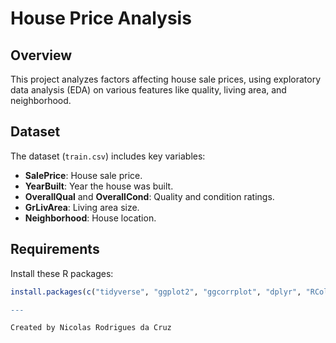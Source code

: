 # House Price Analysis

## Overview
This project analyzes factors affecting house sale prices, using exploratory data analysis (EDA) on various features like quality, living area, and neighborhood.

## Dataset
The dataset (`train.csv`) includes key variables:
- **SalePrice**: House sale price.
- **YearBuilt**: Year the house was built.
- **OverallQual** and **OverallCond**: Quality and condition ratings.
- **GrLivArea**: Living area size.
- **Neighborhood**: House location.

## Requirements
Install these R packages:
```R
install.packages(c("tidyverse", "ggplot2", "ggcorrplot", "dplyr", "RColorBrewer", "GGally", "kableExtra"))

---

Created by Nicolas Rodrigues da Cruz

